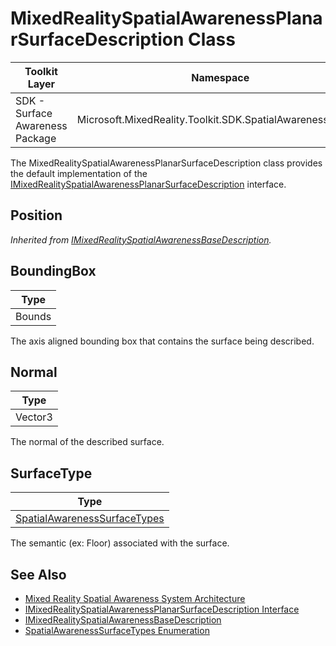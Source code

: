 # MixedRealitySpatialAwarenessPlanarSurfaceDescription Class

| Toolkit Layer | Namespace |
| --- | --- |
| SDK - Surface Awareness Package | Microsoft.MixedReality.Toolkit.SDK.SpatialAwarenessSystem |

The MixedRealitySpatialAwarenessPlanarSurfaceDescription class provides the default implementation of the [IMixedRealitySpatialAwarenessPlanarSurfaceDescription](./IMixedRealitySpatialAwarenessPlanarSurfaceDescription.md) interface.

## Position

*Inherited from [IMixedRealitySpatialAwarenessBaseDescription](./IMixedRealitySpatialAwarenessBaseDescription.md).*

## BoundingBox

| Type |
| --- |
| Bounds |

The axis aligned bounding box that contains the surface being described.

## Normal

| Type |
| --- |
| Vector3 |

The normal of the described surface.

## SurfaceType

| Type |
| --- |
| [SpatialAwarenessSurfaceTypes](./SpatialAwarenessSurfaceTypes.md)

The semantic (ex: Floor) associated with the surface.

## See Also

- [Mixed Reality Spatial Awareness System Architecture](./SpatialAwarenessSystemArchitecture.md)
- [IMixedRealitySpatialAwarenessPlanarSurfaceDescription Interface](./IMixedRealitySpatialAwarenessPlanarSurfaceDescription.md)
- [IMixedRealitySpatialAwarenessBaseDescription](./IMixedRealitySpatialAwarenessBaseDescription.md)
- [SpatialAwarenessSurfaceTypes Enumeration](./SpatialAwarenessSurfaceTypes.md)
